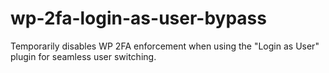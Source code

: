 # wp-2fa-login-as-user-bypass
 Temporarily disables WP 2FA enforcement when using the "Login as User" plugin for seamless user switching.
